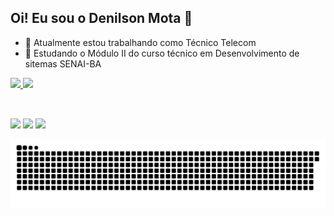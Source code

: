 ## Oi! Eu sou o Denilson Mota 👋

- 🔭 Atualmente estou trabalhando como Técnico Telecom
- 🌱 Estudando o Módulo II do curso técnico em Desenvolvimento de sitemas SENAI-BA


<div>
  <a href="https://github.com/DenilsonMota">
  <img height="180em" src="https://github-readme-stats.vercel.app/api?username=DenilsonMota&show_icons=true&theme=blue-green&include_all_commits=true&count_private=true"/>
  <img height="180em" src="https://github-readme-stats.vercel.app/api/top-langs/?username=DenilsonMota&layout=compact&langs_count=7&theme=blue-green"/>
</div>
  
  <div style="display: inline_block"><br>
  
  </div>
  
  ##
  
  <div> 
  <a href="https://discord.com/channels/Denilson#1161" target="_blank"><img src="https://img.shields.io/badge/Discord-7289DA?style=for-the-badge&logo=discord&logoColor=white" target="_blank"></a> 
  <a href = "mailto:denilson_mota@hotmail.com"><img src="https://img.shields.io/badge/_Outlook-0078D4?style=for-the-badge&logo=microsoft-outlook&logoColor=white" target="_blank"></a>
  <a href="https://www.linkedin.com/in/denilson-mota-3651741b4" target="_blank"><img src="https://img.shields.io/badge/-LinkedIn-%230077B5?style=for-the-badge&logo=linkedin&logoColor=white" target="_blank"></a> 
 
  ![Snake animation](https://github.com/DenilsonMota/DenilsonMota/blob/output/github-contribution-grid-snake.svg)
 
</div>
